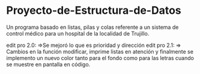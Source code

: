 # Proyecto-de-Estructura-de-Datos
Un programa basado en listas, pilas y colas referente a un sistema de control médico para un hospital de la localidad de Trujillo.




edit pro 2.0:
=>Se mejoró lo que es prioridad y dirección
edit pro 2.1:
=> Cambios en la función modificar, imprime listas en atención y finalmente se implemento un nuevo color tanto para el fondo como para las letras cuando se muestre en pantalla en código.
